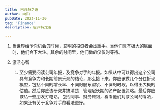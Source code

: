 ```yaml
---
title: 巴菲特之道
author: 向阳
pubDate: 2022-11-30
tag: 'Finance'
description: 巴菲特之道

---
```


1. 当世界给予你机会的时候，聪明的投资者会出重手。当他们具有极大的赢面时，他们会下大注。其余的时间里，他们做的仅仅时等待。

2. 激活心智
   1. 至少需要阅读公司年报，及竞争对手的年报。如果从中可以得出这个公司具有竞争力和长期前景乐观的结论，那么接下来，你应该做几个分红折现模型，包括不同的增长率、不同的股东盈余、不同的时段，以得出大概的估值。然后你应该研究并搞清楚，管理层长期的资产配置策略。最后你应该给一些朋友打电话，包括同事、财务顾问，看看他们对该公司的看法，如果还有关于竞争对手的看法更好。
